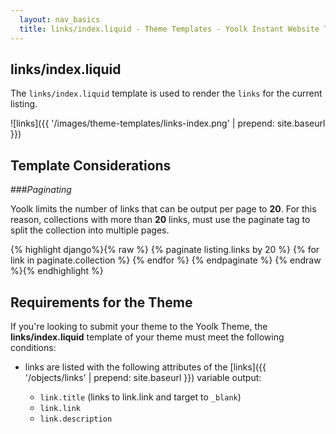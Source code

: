 ```yaml
---
  layout: nav_basics
  title: links/index.liquid - Theme Templates - Yoolk Instant Website Themes
---
```


<h2 class="section-title">links/index.liquid</h2>

The `links/index.liquid` template is used to render the `links` for the current listing.

![links]({{ '/images/theme-templates/links-index.png' | prepend: site.baseurl }})

<h2 class="section-title">Template Considerations</h2>

###_Paginating_

Yoolk limits the number of links that can be output per page to **20**. For this reason, collections with more than **20** links, must use the paginate tag to split the collection into multiple pages.

<div class="panel">
  <div class="panel-body">
    {% highlight django%}{% raw %}
    {% paginate listing.links by 20 %}
      {% for link in paginate.collection %}
        <!--show links details here -->
      {% endfor %}
    {% endpaginate %}
    {% endraw %}{% endhighlight %}
  </div>
</div>

<h2 class="section-title">Requirements for the Theme</h2>

If you're looking to submit your theme to the Yoolk Theme, the **links/index.liquid** template of your theme must meet the following conditions:

* links are listed with the following attributes of the [links]({{ '/objects/links' | prepend: site.baseurl }}) variable output:

  * `link.title` (links to link.link and target to `_blank`)
  * `link.link`
  * `link.description`
